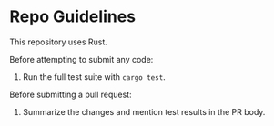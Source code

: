 # Repo Guidelines

This repository uses Rust. 

Before attempting to submit any code: 
1. Run the full test suite with `cargo test`.
   
Before submitting a pull request:
1. Summarize the changes and mention test results in the PR body.

